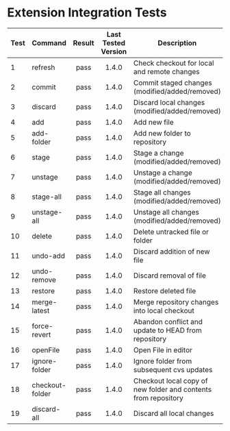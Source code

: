 # Extension Integration Tests

Test | Command | Result | Last Tested Version | Description
---|---|:---:|:---:|---
1 | refresh | pass | 1.4.0 | Check checkout for local and remote changes  
2 | commit | pass | 1.4.0 | Commit staged changes (modified/added/removed)
3 | discard | pass | 1.4.0 | Discard local changes (modified/added/removed)
4 | add | pass | 1.4.0 | Add new file
5 | add-folder | pass | 1.4.0 | Add new folder to repository
6 | stage | pass | 1.4.0 | Stage a change (modified/added/removed)
7 | unstage | pass | 1.4.0 | Unstage a change (modified/added/removed)
8 | stage-all | pass | 1.4.0 | Stage all changes (modified/added/removed)
9 | unstage-all | pass | 1.4.0 | Unstage all changes (modified/added/removed)
10 | delete | pass | 1.4.0 | Delete untracked file or folder
11 | undo-add | pass | 1.4.0 | Discard addition of new file
12 | undo-remove | pass | 1.4.0 | Discard removal of file
13 | restore | pass | 1.4.0 | Restore deleted file
14 | merge-latest | pass | 1.4.0 | Merge repository changes into local checkout
15 | force-revert | pass | 1.4.0 | Abandon conflict and update to HEAD from repository 
16 | openFile | pass | 1.4.0 | Open File in editor
17 | ignore-folder | pass | 1.4.0 | Ignore folder from subsequent cvs updates
18 | checkout-folder | pass | 1.4.0 | Checkout local copy of new folder and contents from repository
19 | discard-all | pass | 1.4.0 | Discard all local changes
